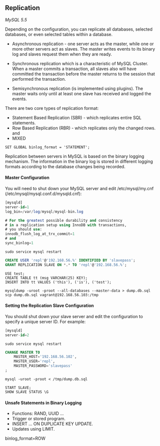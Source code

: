 Replication
-

*MySQL 5.5*

Depending on the configuration, you can replicate all databases, selected databases, or even selected tables within a database.

* Asynchronous replication - one server acts as the master, while one or more other servers act as slaves.
The master writes events to its binary log and slaves request them when they are ready.

* Synchronous replication which is a characteristic of MySQL Cluster.
When a master commits a transaction, all slaves also will have committed the transaction
before the master returns to the session that performed the transaction.

* Semisynchronous replication (is implemented using plugins).
The master waits only until at least one slave has received and logged the events.

There are two core types of replication format:

* Statement Based Replication (SBR) - which replicates entire SQL statements.
* Row Based Replication (RBR) - which replicates only the changed rows.
and
* MIXED

````
SET GLOBAL binlog_format = 'STATEMENT';
````

Replication between servers in MySQL is based on the binary logging mechanism.
The information in the binary log is stored in different logging formats according to the database changes being recorded.

#### Master Configuration

You will need to shut down your MySQL server and edit /etc/mysql/my.cnf (/etc/mysql/mysql.conf.d/mysqld.cnf):

````sql
[mysqld]
server-id=1
log_bin=/var/log/mysql/mysql-bin.log

# For the greatest possible durability and consistency
# in a replication setup using InnoDB with transactions,
# you should use:
innodb_flush_log_at_trx_commit=1
# and
sync_binlog=1
````
````
sudo service mysql restart
````

````sql
CREATE USER 'repl'@'192.168.56.%' IDENTIFIED BY 'slavepass';
GRANT REPLICATION SLAVE ON *.* TO 'repl'@'192.168.56.%';
````

````
USE test;
CREATE TABLE tt (msg VARCHAR(25) KEY);
INSERT INTO tt VALUES ('this'), ('is'), ('test');
````

````
mysqldump -uroot -proot --all-databases --master-data > dump.db.sql
scp dump.db.sql vagrant@192.168.56.103:/tmp
````

#### Setting the Replication Slave Configuration

 You should shut down your slave server and edit the configuration to specify a unique server ID. For example:
````sql
[mysqld]
server-id=2
````
````
sudo service mysql restart
````
````sql
CHANGE MASTER TO
    MASTER_HOST='192.168.56.102',
    MASTER_USER='repl',
    MASTER_PASSWORD='slavepass'
;
````
````
mysql -uroot -proot < /tmp/dump.db.sql
````
````
START SLAVE;
SHOW SLAVE STATUS \G
````

#### Unsafe Statements in Binary Logging

* Functions: RAND, UUID ...
* Trigger or stored program.
* INSERT ... ON DUPLICATE KEY UPDATE.
* Updates using LIMIT.

binlog_format=ROW
